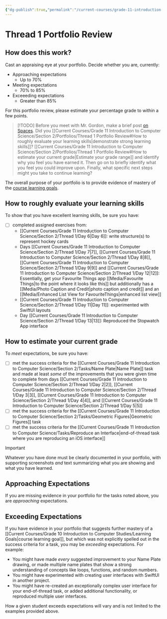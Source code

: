 ```yaml
---
{"dg-publish":true,"permalink":"/current-courses/grade-11-introduction-to-computer-science/section-2/portfolios/thread-1-portfolio-review/","tags":["ics2o"],"dgHomeLink":false}
---
```



# Thread 1 Portfolio Review
## How does this work?
Cast an appraising eye at your portfolio.  Decide whether you are, currently:

- Approaching expectations
	- Up to 70%
- Meeting expectations
	- 70% to 85%
- Exceeeding expectations
	- Greater than 85%

For this portfolio review, please estimate your percentage grade to within a few points.

> [!TODO]
> Before you meet with Mr. Gordon, make a brief post [on Spaces](https://ca.spacesedu.com/). Did you [[Current Courses/Grade 11 Introduction to Computer Science/Section 2/Portfolios/Thread 1 Portfolio Review#How to roughly evaluate your learning skills\|demonstrate strong learning skills]]? [[Current Courses/Grade 11 Introduction to Computer Science/Section 2/Portfolios/Thread 1 Portfolio Review#How to estimate your current grade\|Estimate your grade range]] and identify why you feel you have earned it. Then go on to briefly identify what you feel you could improve upon. Finally, what specific next steps might you take to continue learning?

The overall purpose of your portfolio is to provide evidence of mastery of the [course learning goals](https://www.russellgordon.ca/cs/learning-goals/learning-goals-for-grade-11/).

## How to roughly evaluate your learning skills

To show that you have excellent learning skills, be sure you have:
- [ ] completed assigned exercises from:
	- [[Current Courses/Grade 11 Introduction to Computer Science/Section 2/Thread 1/Day 6\|Day 6]]: write structure(s) to represent hockey cards
	- Days [[Current Courses/Grade 11 Introduction to Computer Science/Section 2/Thread 1/Day 7\|7]], [[Current Courses/Grade 11 Introduction to Computer Science/Section 2/Thread 1/Day 8\|8]],  [[Current Courses/Grade 11 Introduction to Computer Science/Section 2/Thread 1/Day 9\|9]] and [[Current Courses/Grade 11 Introduction to Computer Science/Section 2/Thread 1/Day 12\|12]]: Essentially, get your Favourite Things app [[Media/Favourite Things\|to the point where it looks like this]]  but additionally has a [[Media/Photo Caption and Credit\|photo caption and credit]] and an [[Media/Enhanced List View for FavouriteThings\|enhanced list view]]
	- [[Current Courses/Grade 11 Introduction to Computer Science/Section 2/Thread 1/Day 11\|Day 11]]: experimented with SwiftUI layouts
	- Day [[Current Courses/Grade 11 Introduction to Computer Science/Section 2/Thread 1/Day 13\|13]]: Reproduced the Stopwatch App interface

## How to estimate your current grade

To *meet* expectations, be sure you have:
- [ ] met the success criteria for the [[Current Courses/Grade 11 Introduction to Computer Science/Section 2/Tasks/Name Plate\|Name Plate]] task and made at least *some* of the improvements that you were given time to complete from days [[Current Courses/Grade 11 Introduction to Computer Science/Section 2/Thread 1/Day 2\|2]], [[Current Courses/Grade 11 Introduction to Computer Science/Section 2/Thread 1/Day 3\|3]],  [[Current Courses/Grade 11 Introduction to Computer Science/Section 2/Thread 1/Day 4\|4]], and [[Current Courses/Grade 11 Introduction to Computer Science/Section 2/Thread 1/Day 5\|5]]
- [ ] met the success criteria for the [[Current Courses/Grade 11 Introduction to Computer Science/Section 2/Tasks/Geometric Figures\|Geometric Figures]] task
- [ ] met the success criteria for the [[Current Courses/Grade 11 Introduction to Computer Science/Tasks/Reproduce an Interface\|end-of-thread task where you are reproducing an iOS interface]]

> [!IMPORTANT]
> Whatever you have done must be clearly documented in your portfolio, with supporting screenshots *and* text summarizing what you are showing and what you have learned.

## Approaching Expectations

If you are missing evidence in your portfolio for the tasks noted above, you are *approaching* expectations.

## Exceeding Expectations

If you have evidence in your portfolio that suggests further mastery of a [[Current Courses/Grade 10 Introduction to Computer Studies/Learning Goals\|course learning goal]], but which was not explicitly spelled out in the success criteria for a task, you may be *exceeding* expectations. For example:

- You might have made *every* suggested improvement to your Name Plate drawing, or made multiple name plates that show a strong understanding of concepts like loops, functions, and random numbers.
- You might have experimented with creating user interfaces with SwiftUI in another project.
- You might have re-created an exceptionally complex user interface for your end-of-thread task, or added additional functionality, or reproduced multiple user interfaces.

How a given student exceeds expectations will vary and is not limited to the examples provided above.
